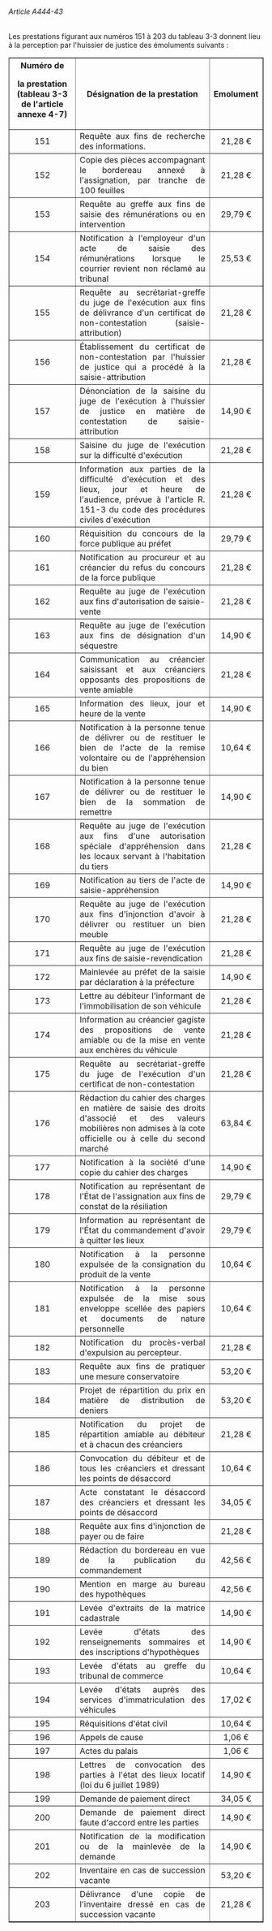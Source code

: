 ###### Article A444-43

Les prestations figurant aux numéros 151 à 203 du tableau 3-3 donnent lieu à la perception par l'huissier de justice des émoluments suivants :

<table border="1"><tbody>
 <tr>
  <th>Numéro de

la prestation (tableau 3-3 de l'article annexe 4-7)</th>
  <th>Désignation de la prestation</th>
  <th>Emolument</th>
 </tr>
 <tr>
  <td align="center">151</td>
  <td align="justify">Requête aux fins de recherche des informations.</td>
  <td align="center">21,28 €</td>
 </tr>
 <tr>
  <td align="center">152</td>
  <td align="justify">Copie des pièces accompagnant le bordereau annexé à l'assignation, par tranche de 100 feuilles</td>
  <td align="center">21,28 €</td>
 </tr>
 <tr>
  <td align="center">153</td>
  <td align="justify">Requête au greffe aux fins de saisie des rémunérations ou en intervention</td>
  <td align="center">29,79 €</td>
 </tr>
 <tr>
  <td align="center">154</td>
  <td align="justify">Notification à l'employeur d'un acte de saisie des rémunérations lorsque le courrier revient non réclamé au tribunal</td>
  <td align="center">25,53 €</td>
 </tr>
 <tr>
  <td align="center">155</td>
  <td align="justify">Requête au secrétariat-greffe du juge de l'exécution aux fins de délivrance d'un certificat de non-contestation (saisie-attribution)</td>
  <td align="center">21,28 €</td>
 </tr>
 <tr>
  <td align="center">156</td>
  <td align="justify">Établissement du certificat de non-contestation par l'huissier de justice qui a procédé à la saisie-attribution</td>
  <td align="center">21,28 €</td>
 </tr>
 <tr>
  <td align="center">157</td>
  <td align="justify">Dénonciation de la saisine du juge de l'exécution à l'huissier de justice en matière de contestation de saisie-attribution</td>
  <td align="center">14,90 €</td>
 </tr>
 <tr>
  <td align="center">158</td>
  <td align="justify">Saisine du juge de l'exécution sur la difficulté d'exécution</td>
  <td align="center">21,28 €</td>
 </tr>
 <tr>
  <td align="center">159</td>
  <td align="justify">Information aux parties de la difficulté d'exécution et des lieux, jour et heure de l'audience, prévue à l'article R. 151-3 du code des procédures civiles d'exécution</td>
  <td align="center">21,28 €</td>
 </tr>
 <tr>
  <td align="center">160</td>
  <td align="justify">Réquisition du concours de la force publique au préfet</td>
  <td align="center">29,79 €</td>
 </tr>
 <tr>
  <td align="center">161</td>
  <td align="justify">Notification au procureur et au créancier du refus du concours de la force publique</td>
  <td align="center">21,28 €</td>
 </tr>
 <tr>
  <td align="center">162</td>
  <td align="justify">Requête au juge de l'exécution aux fins d'autorisation de saisie-vente</td>
  <td align="center">21,28 €</td>
 </tr>
 <tr>
  <td align="center">163</td>
  <td align="justify">Requête au juge de l'exécution aux fins de désignation d'un séquestre</td>
  <td align="center">14,90 €</td>
 </tr>
 <tr>
  <td align="center">164</td>
  <td align="justify">Communication au créancier saisissant et aux créanciers opposants des propositions de vente amiable</td>
  <td align="center">21,28 €</td>
 </tr>
 <tr>
  <td align="center">165</td>
  <td align="justify">Information des lieux, jour et heure de la vente</td>
  <td align="center">14,90 €</td>
 </tr>
 <tr>
  <td align="center">166</td>
  <td align="justify">Notification à la personne tenue de délivrer ou de restituer le bien de l'acte de la remise volontaire ou de l'appréhension du bien</td>
  <td align="center">10,64 €</td>
 </tr>
 <tr>
  <td align="center">167</td>
  <td align="justify">Notification à la personne tenue de délivrer ou de restituer le bien de la sommation de remettre</td>
  <td align="center">14,90 €</td>
 </tr>
 <tr>
  <td align="center">168</td>
  <td align="justify">Requête au juge de l'exécution aux fins d'une autorisation spéciale d'appréhension dans les locaux servant à l'habitation du tiers</td>
  <td align="center">21,28 €</td>
 </tr>
 <tr>
  <td align="center">169</td>
  <td align="justify">Notification au tiers de l'acte de saisie-appréhension</td>
  <td align="center">14,90 €</td>
 </tr>
 <tr>
  <td align="center">170</td>
  <td align="justify">Requête au juge de l'exécution aux fins d'injonction d'avoir à délivrer ou restituer un bien meuble</td>
  <td align="center">21,28 €</td>
 </tr>
 <tr>
  <td align="center">171</td>
  <td align="justify">Requête au juge de l'exécution aux fins de saisie-revendication</td>
  <td align="center">21,28 €</td>
 </tr>
 <tr>
  <td align="center">172</td>
  <td align="justify">Mainlevée au préfet de la saisie par déclaration à la préfecture</td>
  <td align="center">14,90 €</td>
 </tr>
 <tr>
  <td align="center">173</td>
  <td align="justify">Lettre au débiteur l'informant de l'immobilisation de son véhicule</td>
  <td align="center">21,28 €</td>
 </tr>
 <tr>
  <td align="center">174</td>
  <td align="justify">Information au créancier gagiste des propositions de vente amiable ou de la mise en vente aux enchères du véhicule</td>
  <td align="center">21,28 €</td>
 </tr>
 <tr>
  <td align="center">175</td>
  <td align="justify">Requête au secrétariat-greffe du juge de l'exécution d'un certificat de non-contestation</td>
  <td align="center">21,28 €</td>
 </tr>
 <tr>
  <td align="center">176</td>
  <td align="justify">Rédaction du cahier des charges en matière de saisie des droits d'associé et des valeurs mobilières non admises à la cote officielle ou à celle du second marché</td>
  <td align="center">63,84 €</td>
 </tr>
 <tr>
  <td align="center">177</td>
  <td align="justify">Notification à la société d'une copie du cahier des charges</td>
  <td align="center">14,90 €</td>
 </tr>
 <tr>
  <td align="center">178</td>
  <td align="justify">Notification au représentant de l'État de l'assignation aux fins de constat de la résiliation</td>
  <td align="center">29,79 €</td>
 </tr>
 <tr>
  <td align="center">179</td>
  <td align="justify">Information au représentant de l'État du commandement d'avoir à quitter les lieux</td>
  <td align="center">29,79 €</td>
 </tr>
 <tr>
  <td align="center">180</td>
  <td align="justify">Notification à la personne expulsée de la consignation du produit de la vente</td>
  <td align="center">10,64 €</td>
 </tr>
 <tr>
  <td align="center">181</td>
  <td align="justify">Notification à la personne expulsée de la mise sous enveloppe scellée des papiers et documents de nature personnelle</td>
  <td align="center">10,64 €</td>
 </tr>
 <tr>
  <td align="center">182</td>
  <td align="justify">Notification du procès-verbal d'expulsion au percepteur.</td>
  <td align="center">21,28 €</td>
 </tr>
 <tr>
  <td align="center">183</td>
  <td align="justify">Requête aux fins de pratiquer une mesure conservatoire</td>
  <td align="center">53,20 €</td>
 </tr>
 <tr>
  <td align="center">184</td>
  <td align="justify">Projet de répartition du prix en matière de distribution de deniers</td>
  <td align="center">53,20 €</td>
 </tr>
 <tr>
  <td align="center">185</td>
  <td align="justify">Notification du projet de répartition amiable au débiteur et à chacun des créanciers</td>
  <td align="center">21,28 €</td>
 </tr>
 <tr>
  <td align="center">186</td>
  <td align="justify">Convocation du débiteur et de tous les créanciers et dressant les points de désaccord</td>
  <td align="center">10,64 €</td>
 </tr>
 <tr>
  <td align="center">187</td>
  <td align="justify">Acte constatant le désaccord des créanciers et dressant les points de désaccord</td>
  <td align="center">34,05 €</td>
 </tr>
 <tr>
  <td align="center">188</td>
  <td align="justify">Requête aux fins d'injonction de payer ou de faire</td>
  <td align="center">21,28 €</td>
 </tr>
 <tr>
  <td align="center">189</td>
  <td align="justify">Rédaction du bordereau en vue de la publication du commandement</td>
  <td align="center">42,56 €</td>
 </tr>
 <tr>
  <td align="center">190</td>
  <td align="justify">Mention en marge au bureau des hypothèques</td>
  <td align="center">42,56 €</td>
 </tr>
 <tr>
  <td align="center">191</td>
  <td align="justify">Levée d'extraits de la matrice cadastrale</td>
  <td align="center">14,90 €</td>
 </tr>
 <tr>
  <td align="center">192</td>
  <td align="justify">Levée d'états des renseignements sommaires et des inscriptions d'hypothèques</td>
  <td align="center">14,90 €</td>
 </tr>
 <tr>
  <td align="center">193</td>
  <td align="justify">Levée d'états au greffe du tribunal de commerce</td>
  <td align="center">10,64 €</td>
 </tr>
 <tr>
  <td align="center">194</td>
  <td align="justify">Levée d'états auprès des services d'immatriculation des véhicules</td>
  <td align="center">17,02 €</td>
 </tr>
 <tr>
  <td align="center">195</td>
  <td align="justify">Réquisitions d'état civil</td>
  <td align="center">10,64 €</td>
 </tr>
 <tr>
  <td align="center">196</td>
  <td align="justify">Appels de cause</td>
  <td align="center">1,06 €</td>
 </tr>
 <tr>
  <td align="center">197</td>
  <td align="justify">Actes du palais</td>
  <td align="center">1,06 €</td>
 </tr>
 <tr>
  <td align="center">198</td>
  <td align="justify">Lettres de convocation des parties à l'état des lieux locatif (loi du 6 juillet 1989)</td>
  <td align="center">14,90 €</td>
 </tr>
 <tr>
  <td align="center">199</td>
  <td align="justify">Demande de paiement direct</td>
  <td align="center">34,05 €</td>
 </tr>
 <tr>
  <td align="center">200</td>
  <td align="justify">Demande de paiement direct faute d'accord entre les parties</td>
  <td align="center">14,90 €</td>
 </tr>
 <tr>
  <td align="center">201</td>
  <td align="justify">Notification de la modification ou de la mainlevée de la demande</td>
  <td align="center">14,90 €</td>
 </tr>
 <tr>
  <td align="center">202</td>
  <td align="justify">Inventaire en cas de succession vacante</td>
  <td align="center">53,20 €</td>
 </tr>
 <tr>
  <td align="center">203</td>
  <td align="justify">Délivrance d'une copie de l'inventaire dressé en cas de succession vacante</td>
  <td align="center">21,28 €</td>
 </tr>
</tbody></table>

